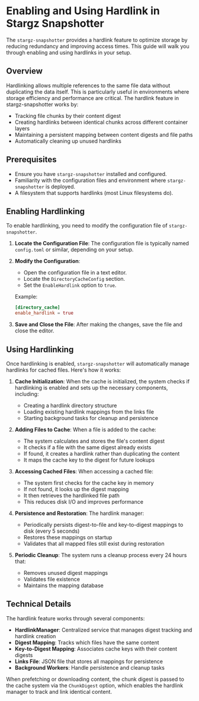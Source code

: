# Enabling and Using Hardlink in Stargz Snapshotter

The `stargz-snapshotter` provides a hardlink feature to optimize storage by reducing redundancy and improving access times. This guide will walk you through enabling and using hardlinks in your setup.

## Overview

Hardlinking allows multiple references to the same file data without duplicating the data itself. This is particularly useful in environments where storage efficiency and performance are critical. The hardlink feature in stargz-snapshotter works by:

- Tracking file chunks by their content digest
- Creating hardlinks between identical chunks across different container layers
- Maintaining a persistent mapping between content digests and file paths
- Automatically cleaning up unused hardlinks

## Prerequisites

- Ensure you have `stargz-snapshotter` installed and configured.
- Familiarity with the configuration files and environment where `stargz-snapshotter` is deployed.
- A filesystem that supports hardlinks (most Linux filesystems do).

## Enabling Hardlinking

To enable hardlinking, you need to modify the configuration file of `stargz-snapshotter`.

1. **Locate the Configuration File**: The configuration file is typically named `config.toml` or similar, depending on your setup.

2. **Modify the Configuration**:
   - Open the configuration file in a text editor.
   - Locate the `DirectoryCacheConfig` section.
   - Set the `EnableHardlink` option to `true`.

   Example:
   ```toml
   [directory_cache]
   enable_hardlink = true
   ```

3. **Save and Close the File**: After making the changes, save the file and close the editor.

## Using Hardlinking

Once hardlinking is enabled, `stargz-snapshotter` will automatically manage hardlinks for cached files. Here's how it works:

1. **Cache Initialization**: When the cache is initialized, the system checks if hardlinking is enabled and sets up the necessary components, including:
   - Creating a hardlink directory structure
   - Loading existing hardlink mappings from the links file
   - Starting background tasks for cleanup and persistence

2. **Adding Files to Cache**: When a file is added to the cache:
   - The system calculates and stores the file's content digest
   - It checks if a file with the same digest already exists
   - If found, it creates a hardlink rather than duplicating the content
   - It maps the cache key to the digest for future lookups

3. **Accessing Cached Files**: When accessing a cached file:
   - The system first checks for the cache key in memory
   - If not found, it looks up the digest mapping
   - It then retrieves the hardlinked file path
   - This reduces disk I/O and improves performance

4. **Persistence and Restoration**: The hardlink manager:
   - Periodically persists digest-to-file and key-to-digest mappings to disk (every 5 seconds)
   - Restores these mappings on startup
   - Validates that all mapped files still exist during restoration

5. **Periodic Cleanup**: The system runs a cleanup process every 24 hours that:
   - Removes unused digest mappings
   - Validates file existence
   - Maintains the mapping database

## Technical Details

The hardlink feature works through several components:

- **HardlinkManager**: Centralized service that manages digest tracking and hardlink creation
- **Digest Mapping**: Tracks which files have the same content
- **Key-to-Digest Mapping**: Associates cache keys with their content digests
- **Links File**: JSON file that stores all mappings for persistence
- **Background Workers**: Handle persistence and cleanup tasks

When prefetching or downloading content, the chunk digest is passed to the cache system via the `ChunkDigest` option, which enables the hardlink manager to track and link identical content.
